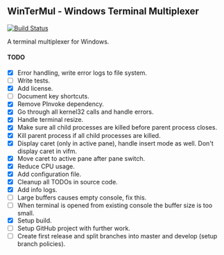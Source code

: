 ## WinTerMul - Windows Terminal Multiplexer

[![Build Status](https://dev.azure.com/sebaza/WinTerMul/_apis/build/status/SebZal.WinTerMul?branchName=master)](https://dev.azure.com/sebaza/WinTerMul/_build/latest?definitionId=1&branchName=master)

A terminal multiplexer for Windows.

#### TODO
- [x] Error handling, write error logs to file system.
- [ ] Write tests.
- [x] Add license.
- [ ] Document key shortcuts.
- [x] Remove PInvoke dependency.
- [x] Go through all kernel32 calls and handle errors.
- [x] Handle terminal resize.
- [x] Make sure all child processes are killed before parent process closes.
- [x] Kill parent process if all child processes are killed.
- [x] Display caret (only in active pane), handle insert mode as well. Don't display caret in vifm.
- [x] Move caret to active pane after pane switch.
- [x] Reduce CPU usage.
- [x] Add configuration file.
- [x] Cleanup all TODOs in source code.
- [x] Add info logs.
- [ ] Large buffers causes empty console, fix this.
- [ ] When terminal is opened from existing console the buffer size is too small.
- [x] Setup build.
- [ ] Setup GitHub project with further work.
- [ ] Create first release and split branches into master and develop (setup branch policies).
